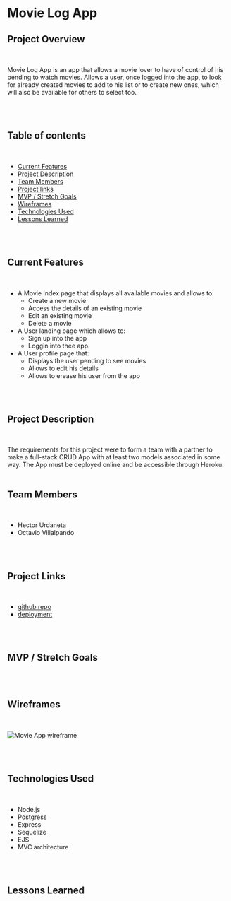 # Movie Log App

## Project Overview

<br>

Movie Log App is an app that allows a movie lover to have of control of his pending to watch movies. Allows a user, once logged into the app, to look for already created movies to add to his list or to create new ones, which will also be available for others to select too. 

<br>
<br>

## Table of contents

<br>

- [Current Features](#current-features)
- [Project Description](#project-description)
- [Team Members](#team-members)
- [Project links](#project-links)
- [MVP / Stretch Goals](#mvp-/-stretch-goals)
- [Wireframes](#wireframes)
- [Technologies Used](#technologies-used)
- [Lessons Learned](#lessons-learned)  

<br>
<br>

## Current Features

<br>

+ A Movie Index page that displays all available movies and allows to:
  - Create a new movie
  - Access the details of an existing movie
  - Edit an existing movie
  - Delete a movie
+ A User landing page which allows to:
  - Sign up into the app
  - Loggin into thee app.
+ A User profile page that:
  - Displays the user pending to see movies
  - Allows to edit his details
  - Allows to erease his user from the app

<br>
<br>

## Project Description

<br>

The requirements for this project were to form a team with a partner to make a full-stack CRUD App with at least two models associated in some way. The App must be deployed online and be accessible through Heroku.
<br>
<br>

## Team Members
<br>

+ Hector Urdaneta
+ Octavio Villalpando


<br>
<br>

## Project Links

<br>

+ [github repo](https://github.com/lfrex/movie-app "github repo")
+ [deployment]()

<br>
<br>

## MVP / Stretch Goals


<br>
<br>

## Wireframes
<br>

![Movie App wireframe](https://i.imgur.com/4A7ErzC.jpg "Movie-App Wireframe")

<br>
<br>

## Technologies Used
<br>

+ Node.js
+ Postgress
+ Express
+ Sequelize
+ EJS 
+ MVC architecture

<br>
<br>

## Lessons Learned








